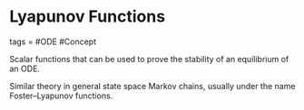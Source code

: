# Lyapunov Functions
tags = #ODE #Concept

Scalar functions that can be used to prove the stability of an equilibrium of an ODE.



Similar theory in general state space Markov chains, usually under the name Foster–Lyapunov functions.


